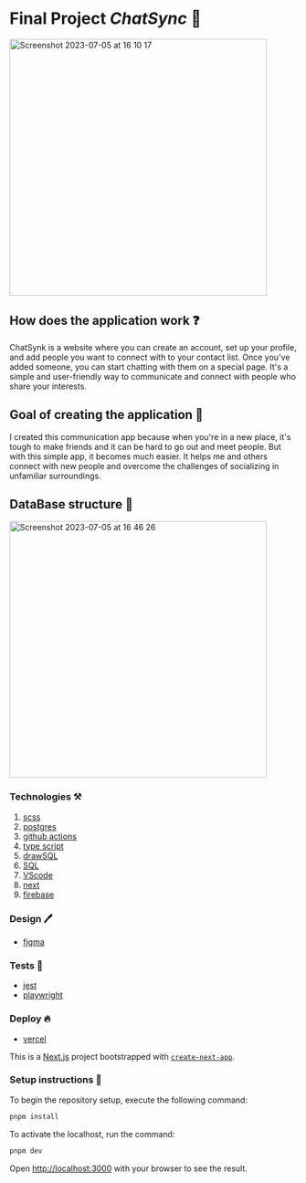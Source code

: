 # Final Project ***ChatSync*** 💬

<img width="450" alt="Screenshot 2023-07-05 at 16 10 17" src="https://github.com/butterfly-123/final-project/assets/58802893/16de6936-5b0d-4ab5-a627-1c8471d65576">

## How does the application work ❓

ChatSynk is a website where you can create an account, set up your profile, and add people you want to connect with to your contact list. Once you've added someone, you can start chatting with them on a special page. It's a simple and user-friendly way to communicate and connect with people who share your interests.

## Goal of creating the application 🤔

I created this communication app because when you're in a new place, it's tough to make friends and it can be hard to go out and meet people. But with this simple app, it becomes much easier. It helps me and others connect with new people and overcome the challenges of socializing in unfamiliar surroundings.

## DataBase structure 💪

<img width="450" alt="Screenshot 2023-07-05 at 16 46 26" src="https://github.com/butterfly-123/final-project/assets/58802893/745e8cdf-37e6-4a06-8c84-71a90b9cc671">

### Technologies ⚒️

1. [scss](https://www.npmjs.com/package/sass)
2. [postgres](https://www.npmjs.com/package/postgres)
3. [github actions](https://docs.github.com/en/actions)
4. [type script](https://www.typescriptlang.org/)
5. [drawSQL](https://drawsql.app/)
6. [SQL](https://www.geeksforgeeks.org/structured-query-language/)
7. [VScode](https://code.visualstudio.com/)
8. [next](https://nextjs.org/)
9. [firebase](https://firebase.google.com/)

### Design 🖊️

* [figma](https://www.figma.com)

### Tests 📝

* [jest](https://www.npmjs.com/package/jest)
* [playwright](https://www.npmjs.com/package/playwright)


### Deploy 🔥

* [vercel](https://vercel.com)


This is a [Next.js](https://nextjs.org/) project bootstrapped with [`create-next-app`](https://github.com/vercel/next.js/tree/canary/packages/create-next-app).

### Setup instructions 🧐

To begin the repository setup, execute the following command:

```bash
pnpm install
```

To activate the localhost, run the command:

```bash
pnpm dev
```

Open [http://localhost:3000](http://localhost:3000) with your browser to see the result.
